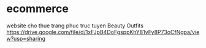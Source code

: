 # ecommerce
website cho thue trang phuc truc tuyen Beauty Outfits
https://drive.google.com/file/d/1xFJpB4DoFgsppKhY81vFy8P73oCfNgpa/view?usp=sharing
